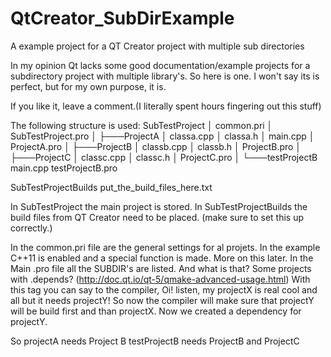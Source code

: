 # QtCreator_SubDirExample
A example project for a QT Creator project with multiple sub directories

In my opinion Qt lacks some good documentation/example projects for a subdirectory project with multiple library's.
So here is one. I won't say its is perfect, but for my own purpose, it is.

If you like it, leave a comment.(I literally spent hours fingering out this stuff)


The following structure is used:
SubTestProject
│   common.pri
│   SubTestProject.pro
│
├───ProjectA
│       classa.cpp
│       classa.h
│       main.cpp
│       ProjectA.pro
│
├───ProjectB
│       classb.cpp
│       classb.h
│       ProjectB.pro
│
├───ProjectC
│       classc.cpp
│       classc.h
│       ProjectC.pro
│
└───testProjectB
        main.cpp
        testProjectB.pro

SubTestProjectBuilds
    put_the_build_files_here.txt

In SubTestProject the main project is stored.
In SubTestProjectBuilds the build files from QT Creator need to be placed. (make sure to set this up correctly.)

In the common.pri file are the general settings for al projets. In the example C++11 is enabled and a special function is made. More on this later.
In the Main .pro file all the SUBDIR's are listed. And what is that? Some projects with .depends? (http://doc.qt.io/qt-5/qmake-advanced-usage.html)
With this tag you can say to the compiler, Oi! listen, my projectX is real cool and all but it needs projectY! So now the compiler will make sure that projectY will be build first and than projectX.
Now we created a dependency for projectY.

So projectA needs Project B
testProjectB needs ProjectB and ProjectC
